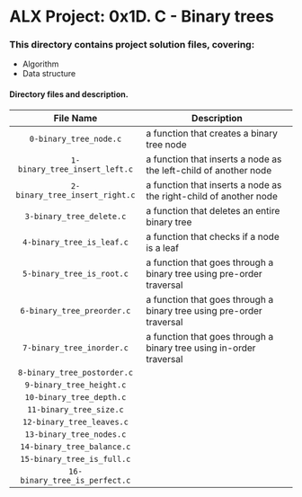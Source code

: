 # ALX Project: 0x1D. C - Binary trees
### This directory contains project solution files, covering:
+ Algorithm
+ Data structure 
#### Directory files and description.
|File Name  |Description  |
|:-----------:|----------------------|
| `0-binary_tree_node.c` |a function that creates a binary tree node|
| `1-binary_tree_insert_left.c` |a function that inserts a node as the left-child of another node|
| `2-binary_tree_insert_right.c` |a function that inserts a node as the right-child of another node|
| `3-binary_tree_delete.c` |a function that deletes an entire binary tree|
| `4-binary_tree_is_leaf.c` |a function that checks if a node is a leaf|
| `5-binary_tree_is_root.c` |a function that goes through a binary tree using pre-order traversal|
| `6-binary_tree_preorder.c` |a function that goes through a binary tree using pre-order traversal|
| `7-binary_tree_inorder.c` | a function that goes through a binary tree using in-order traversal|
| `8-binary_tree_postorder.c` ||
| `9-binary_tree_height.c` ||
| `10-binary_tree_depth.c` ||
| `11-binary_tree_size.c` ||
| `12-binary_tree_leaves.c` ||
| `13-binary_tree_nodes.c` ||
| `14-binary_tree_balance.c` ||
| `15-binary_tree_is_full.c` ||
| `16-binary_tree_is_perfect.c` ||
